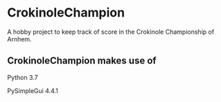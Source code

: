 # CrokinoleChampion

A hobby project to keep track of score in the Crokinole Championship of Arnhem.

## CrokinoleChampion makes use of

Python 3.7

PySimpleGui 4.4.1